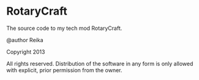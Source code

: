 RotaryCraft
===========

The source code to my tech mod RotaryCraft.

@author Reika

Copyright 2013

All rights reserved.
Distribution of the software in any form is only allowed with
explicit, prior permission from the owner.
